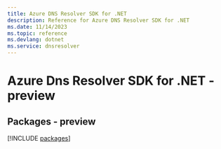 ```yaml
---
title: Azure DNS Resolver SDK for .NET
description: Reference for Azure DNS Resolver SDK for .NET
ms.date: 11/14/2023
ms.topic: reference
ms.devlang: dotnet
ms.service: dnsresolver
---
```

# Azure Dns Resolver SDK for .NET - preview
## Packages - preview
[!INCLUDE [packages](dns-resolver-index.md)]